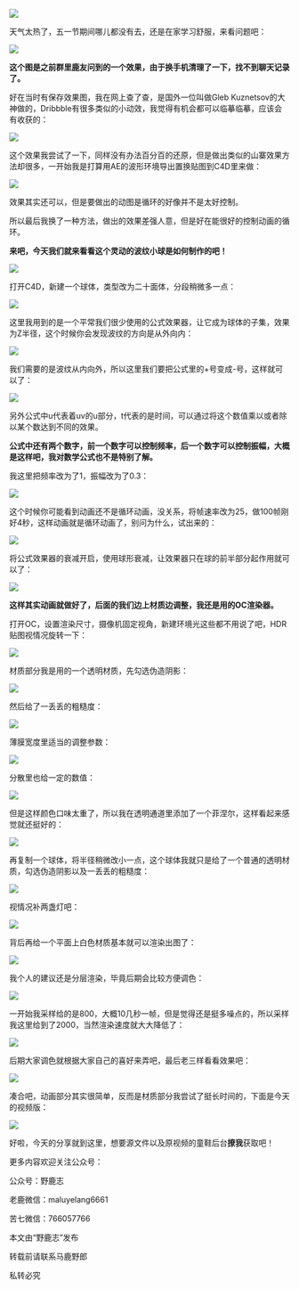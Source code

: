 ![](https://pic2.zhimg.com/v2-907734a3ba83928d2a99f34610b7212d_r.jpg)

天气太热了，五一节期间哪儿都没有去，还是在家学习舒服，来看问题吧：

![](https://pic4.zhimg.com/v2-51733d66d1d960a1a2d98316edcfe03b_r.jpg)

**这个图是之前群里鹿友问到的一个效果，由于换手机清理了一下，找不到聊天记录了。**

好在当时有保存效果图，我在网上查了查，是国外一位叫做Gleb Kuznetsov的大神做的，Dribbble有很多类似的小动效，我觉得有机会都可以临摹临摹，应该会有收获的：

![](https://pic4.zhimg.com/v2-e264d349826be93f552d9a4acd202fff_r.jpg)

这个效果我尝试了一下，同样没有办法百分百的还原，但是做出类似的山寨效果方法却很多，一开始我是打算用AE的波形环境导出置换贴图到C4D里来做：

![](https://pic2.zhimg.com/v2-0f376fbff89c15ad7045b6a042a00165_r.jpg)

效果其实还可以，但是要做出的动图是循环的好像并不是太好控制。

所以最后我换了一种方法，做出的效果差强人意，但是好在能很好的控制动画的循环。

**来吧，今天我们就来看看这个灵动的波纹小球是如何制作的吧！**

![](https://pic2.zhimg.com/v2-29972d51c8ff091e19931910625efd1d_r.jpg)

打开C4D，新建一个球体，类型改为二十面体，分段稍微多一点：

![](https://pic4.zhimg.com/v2-b707a97e85b25d73e2fdc5c30f53e273_r.jpg)

这里我用到的是一个平常我们很少使用的公式效果器，让它成为球体的子集，效果为Z半径，这个时候你会发现波纹的方向是从外向内：

![](https://pic2.zhimg.com/v2-65f45591059ed212639431f33fb8bc71_r.jpg)

我们需要的是波纹从内向外，所以这里我们要把公式里的+号变成-号，这样就可以了：

![](https://pic2.zhimg.com/v2-45a90554c20744b9c9bd9f87aacb0239_r.jpg)

另外公式中u代表着uv的u部分，t代表的是时间，可以通过将这个数值乘以或者除以某个数达到不同的效果。

**公式中还有两个数字，前一个数字可以控制频率，后一个数字可以控制振幅，大概是这样吧，我对数学公式也不是特别了解。**

我这里把频率改为了1，振幅改为了0.3：

![](https://pic3.zhimg.com/v2-d3cc33bdcfeb599d5810aa9e6f233eae_r.jpg)

这个时候你可能看到动画还不是循环动画，没关系，将帧速率改为25，做100帧刚好4秒，这样动画就是循环动画了，别问为什么，试出来的：

![](https://pic2.zhimg.com/v2-6e467a576fb64dda16f26bcdcacda5e9_r.jpg)

将公式效果器的衰减开启，使用球形衰减，让效果器只在球的前半部分起作用就可以了：

![](https://pic3.zhimg.com/v2-07d1608f25895fc5951139a60e07ddba_r.jpg)

**这样其实动画就做好了，后面的我们边上材质边调整，我还是用的OC渲染器。**

打开OC，设置渲染尺寸，摄像机固定视角，新建环境光这些都不用说了吧，HDR贴图视情况旋转一下：

![](https://pic4.zhimg.com/v2-02cd24b117b3fe94a5ba18e6ee7bdc0f_r.jpg)

材质部分我是用的一个透明材质，先勾选伪造阴影：

![](https://pic3.zhimg.com/v2-a8c7f7a2a01730881fd98f6baae74eea_r.jpg)

然后给了一丢丢的粗糙度：

![](https://pic2.zhimg.com/v2-7c20104a55d5ced28364a9021ef31d3d_r.jpg)

薄膜宽度里适当的调整参数：

![](https://pic1.zhimg.com/v2-5b38b04e96500a5c43535c9d8db33048_r.jpg)

分散里也给一定的数值：

![](https://pic2.zhimg.com/v2-7ff5904f3011f158c16005e13e98812d_r.jpg)

但是这样颜色口味太重了，所以我在透明通道里添加了一个菲涅尔，这样看起来感觉就还挺好的：

![](https://pic3.zhimg.com/v2-535a1c776f3755eaad8dba6379a789e6_r.jpg)

再复制一个球体，将半径稍微改小一点，这个球体我就只是给了一个普通的透明材质，勾选伪造阴影以及一丢丢的粗糙度：

![](https://pic1.zhimg.com/v2-791c1d2cff97a0c80478868b2f1d3cec_r.jpg)

视情况补两盏灯吧：

![](https://pic4.zhimg.com/v2-f88550681eeb209b8224fb2e9cee7c3b_r.jpg)

背后再给一个平面上白色材质基本就可以渲染出图了：

![](https://pic3.zhimg.com/v2-e507bdf9ae06076927d8c355c6d9c162_r.jpg)

我个人的建议还是分层渲染，毕竟后期会比较方便调色：

![](https://pic3.zhimg.com/v2-b6711a3f7f3c43be0afcd6d2c4e21862_r.jpg)

一开始我采样给的是800，大概10几秒一帧，但是觉得还是挺多噪点的，所以采样我这里给到了2000，当然渲染速度就大大降低了：

![](https://pic1.zhimg.com/v2-66dc53e3277bad553f55838ce8a92ed4_r.jpg)

后期大家调色就根据大家自己的喜好来弄吧，最后老三样看看效果吧：

![](https://pic3.zhimg.com/v2-e11953d1d5b5be967079e076bfd998aa_r.jpg)

凑合吧，动画部分其实很简单，反而是材质部分我尝试了挺长时间的，下面是今天的视频版：

[![](https://pic1.zhimg.com/v2-3bbe96e17fff2786ae08d7c2bce8efd4.png)](https://link.zhihu.com/?target=https%3A//www.zhihu.com/video/1240350123932250112)

好啦，今天的分享就到这里，想要源文件以及原视频的童鞋后台**撩我**获取吧！

更多内容欢迎关注公众号：

公众号：野鹿志

老鹿微信：maluyelang6661

苦七微信：766057766

本文由“野鹿志”发布

转载前请联系马鹿野郎

私转必究